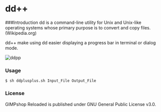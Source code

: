 dd++
======

###Introduction
dd is a command-line utility for Unix and Unix-like operating systems whose primary purpose is to convert and copy files. (Wikipedia.org)

dd++ make using dd easier displaying a progress bar in terminal or dialog mode.

![ddpp](http://i.imgur.com/Ozibx1m.png)

### Usage
`
$ sh ddplusplus.sh Input_File Output_File
`


### License
GIMPshop Reloaded is published under GNU General Public License v3.0.
